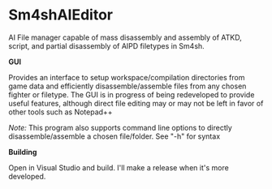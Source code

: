# Sm4shAIEditor

AI File manager capable of mass disassembly and assembly of ATKD, script, and partial disassembly of AIPD filetypes in Sm4sh.

**GUI**

Provides an interface to setup workspace/compilation directories from game data and efficiently disassemble/assemble files from any chosen fighter or filetype. The GUI is in progress of being redeveloped to provide useful features, although direct file editing may or may not be left in favor of other tools such as Notepad++

*Note:* This program also supports command line options to directly disassemble/assemble a chosen file/folder. See "-h" for syntax

**Building**

Open in Visual Studio and build. I'll make a release when it's more developed.
